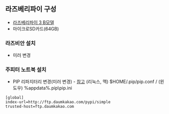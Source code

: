 ## 라즈베리파이 구성
  
- [라즈베리파이 3 B모델](https://www.raspberrypi.org/products/raspberry-pi-3-model-b/)  
- 마이크로SD카드(64GB)  
  
  
### 라즈비안 설치
- 미러 변경  

### 주피터 노트북 설치
- PIP 리파지터리 변경(미러 변경) - [참고](http://greenfishblog.tistory.com/255)
(리눅스, 맥) $HOME/.pip/pip.conf / (윈도우) %appdata%\.pip\pip.ini
~~~
[global]
index-url=http://ftp.daumkakao.com/pypi/simple
trusted-host=ftp.daumkakao.com
~~~
